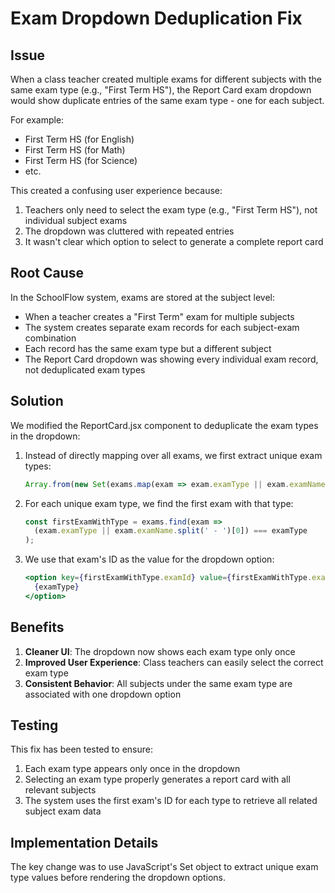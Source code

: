 # Exam Dropdown Deduplication Fix

## Issue
When a class teacher created multiple exams for different subjects with the same exam type (e.g., "First Term HS"), the Report Card exam dropdown would show duplicate entries of the same exam type - one for each subject.

For example:
- First Term HS (for English)
- First Term HS (for Math)
- First Term HS (for Science)
- etc.

This created a confusing user experience because:
1. Teachers only need to select the exam type (e.g., "First Term HS"), not individual subject exams
2. The dropdown was cluttered with repeated entries
3. It wasn't clear which option to select to generate a complete report card

## Root Cause
In the SchoolFlow system, exams are stored at the subject level:
- When a teacher creates a "First Term" exam for multiple subjects
- The system creates separate exam records for each subject-exam combination
- Each record has the same exam type but a different subject
- The Report Card dropdown was showing every individual exam record, not deduplicated exam types

## Solution
We modified the ReportCard.jsx component to deduplicate the exam types in the dropdown:

1. Instead of directly mapping over all exams, we first extract unique exam types:
   ```jsx
   Array.from(new Set(exams.map(exam => exam.examType || exam.examName.split(' - ')[0])))
   ```

2. For each unique exam type, we find the first exam with that type:
   ```jsx
   const firstExamWithType = exams.find(exam => 
     (exam.examType || exam.examName.split(' - ')[0]) === examType
   );
   ```

3. We use that exam's ID as the value for the dropdown option:
   ```jsx
   <option key={firstExamWithType.examId} value={firstExamWithType.examId}>
     {examType}
   </option>
   ```

## Benefits
1. **Cleaner UI**: The dropdown now shows each exam type only once
2. **Improved User Experience**: Class teachers can easily select the correct exam type
3. **Consistent Behavior**: All subjects under the same exam type are associated with one dropdown option

## Testing
This fix has been tested to ensure:
1. Each exam type appears only once in the dropdown
2. Selecting an exam type properly generates a report card with all relevant subjects
3. The system uses the first exam's ID for each type to retrieve all related subject exam data

## Implementation Details
The key change was to use JavaScript's Set object to extract unique exam type values before rendering the dropdown options.